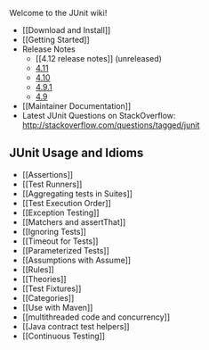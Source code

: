 Welcome to the JUnit wiki!

* [[Download and Install]]
* [[Getting Started]]
* Release Notes
  * [[4.12 release notes]] (unreleased)
  * [4.11](https://github.com/KentBeck/junit/blob/master/doc/ReleaseNotes4.11.md)
  * [4.10](https://github.com/KentBeck/junit/blob/master/doc/ReleaseNotes4.10.md)
  * [4.9.1](https://github.com/KentBeck/junit/blob/master/doc/ReleaseNotes4.9.1.md)
  * [4.9](https://github.com/KentBeck/junit/blob/master/doc/ReleaseNotes4.9.md)
* [[Maintainer Documentation]]
* Latest JUnit Questions on StackOverflow: http://stackoverflow.com/questions/tagged/junit

##  JUnit Usage and Idioms
* [[Assertions]]
* [[Test Runners]]
* [[Aggregating tests in Suites]]
* [[Test Execution Order]]
* [[Exception Testing]]
* [[Matchers and assertThat]]
* [[Ignoring Tests]]
* [[Timeout for Tests]]
* [[Parameterized Tests]]
* [[Assumptions with Assume]]
* [[Rules]]
* [[Theories]]
* [[Test Fixtures]]
* [[Categories]]
* [[Use with Maven]]
* [[multithreaded code and concurrency]]
* [[Java contract test helpers]]
* [[Continuous Testing]]